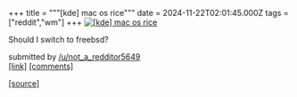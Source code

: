 +++
title = """[kde] mac os rice"""
date = 2024-11-22T02:01:45.000Z
tags = ["reddit","wm"]
+++
[![[kde] mac os rice ](https://preview.redd.it/a5bnbamk1d2e1.jpeg?width=640&crop=smart&auto=webp&s=dd17294f2c9ae708c417910a100e17bed4972e99 "[kde] mac os rice ")](https://www.reddit.com/r/unixporn/comments/1gwwsh8/kde_mac_os_rice/)

Should I switch to freebsd?

submitted by [/u/not\_a\_redditor5649](https://www.reddit.com/user/not_a_redditor5649)  
[\[link\]](https://i.redd.it/a5bnbamk1d2e1.jpeg) [\[comments\]](https://www.reddit.com/r/unixporn/comments/1gwwsh8/kde_mac_os_rice/)

[[source]](https://www.reddit.com/r/unixporn/comments/1gwwsh8/kde_mac_os_rice/)
